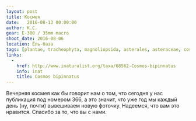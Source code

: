 ```yaml
---
layout: post
title: Космея
date:   2016-08-13 00:00:00
author: К.С.
gear: E-300 / 35mm macro
shoot_date: 2016-08-06
location: Ёль-база
tags: [plantae, tracheophyta, magnoliopsida, asterales, asteraceae, cosmos, cosmos bipinnatus]
links:
  -
    href: http://www.inaturalist.org/taxa/68562-Cosmos-bipinnatus
    info: inat
    title: Cosmos bipinnatus
---
```


Вечерняя космея как бы говорит нам о том, что сегодня у нас публикация под номером 366, а это значит, что уже год мы каждый день (ну, почти) вывешиваем новую фоточку. Надеемся, что вам это нравится. Спасибо за то, что вы с нами.
